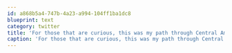```yaml
---
id: a868b5a4-747b-4a23-a994-104ff1ba1dc8
blueprint: text
category: twitter
title: 'For those that are curious, this was my path through Central America: maps.google.com/maps/ms?msa=0&amp;…'
caption: 'For those that are curious, this was my path through Central America: <a href="http://maps.google.com/maps/ms?msa=0&amp;msid=207615338189211600049.0004b1cbc3fbcd2ad7fa6" title="http://maps.google.com/maps/ms?msa=0&amp;msid=207615338189211600049.0004b1cbc3fbcd2ad7fa6" class="link link_untco">maps.google.com/maps/ms?msa=0&amp;…</a>'
---
```

